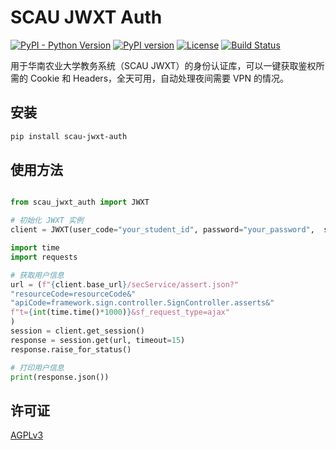 # SCAU JWXT Auth

[![PyPI - Python Version](https://img.shields.io/pypi/pyversions/scau-jwxt-auth.svg)](https://pypi.org/project/scau-jwxt-auth/)
[![PyPI version](https://img.shields.io/pypi/v/scau-jwxt-auth.svg)](https://pypi.org/project/scau-jwxt-auth/)
[![License](https://img.shields.io/pypi/l/scau-jwxt-auth.svg)](https://github.com/CberYellowstone/SCAU_JWXT_Auth/blob/main/LICENSE)
[![Build Status](https://github.com/CberYellowstone/SCAU_JWXT_Auth/actions/workflows/python-package.yml/badge.svg)](https://github.com/CberYellowstone/SCAU_JWXT_Auth/actions/workflows/python-package.yml)

用于华南农业大学教务系统（SCAU JWXT）的身份认证库，可以一键获取鉴权所需的 Cookie 和 Headers，全天可用，自动处理夜间需要 VPN 的情况。

## 安装

```bash
pip install scau-jwxt-auth
```

## 使用方法

```python

from scau_jwxt_auth import JWXT

# 初始化 JWXT 实例
client = JWXT(user_code="your_student_id", password="your_password",  sso_password="your_sso_password")

import time
import requests

# 获取用户信息
url = (f"{client.base_url}/secService/assert.json?"
"resourceCode=resourceCode&"
"apiCode=framework.sign.controller.SignController.asserts&"
f"t={int(time.time()*1000)}&sf_request_type=ajax"
)
session = client.get_session()
response = session.get(url, timeout=15)
response.raise_for_status()

# 打印用户信息
print(response.json())

```

## 许可证

[AGPLv3](LICENSE)
